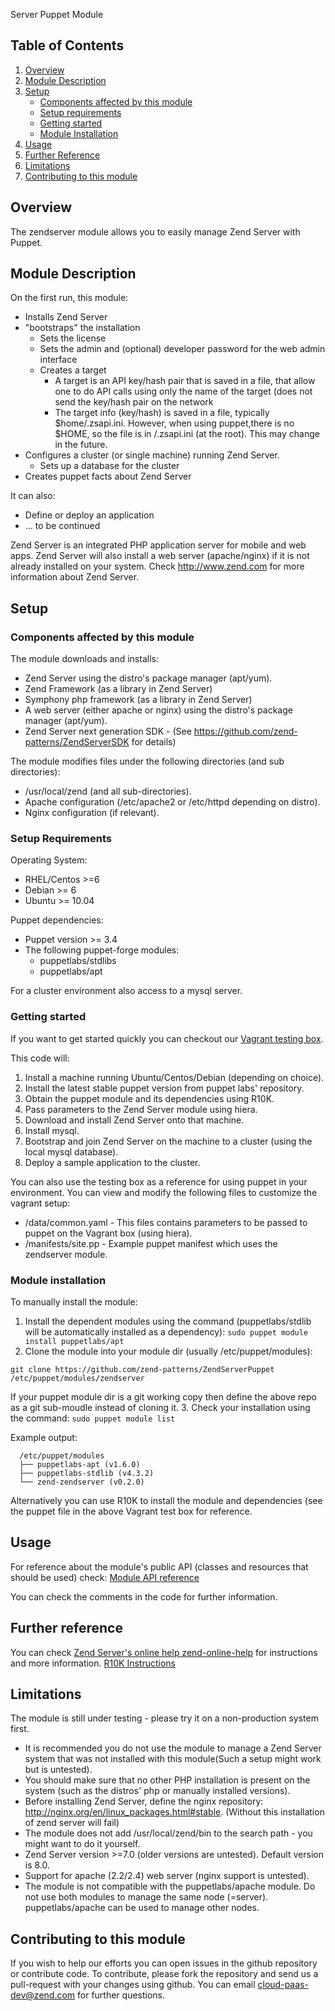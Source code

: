  Server Puppet Module

## Table of Contents

1. [Overview](#overview)
2. [Module Description](#module-description)
3. [Setup](#setup)
    * [Components affected by this module](#components-affected-by-this-module)
    * [Setup requirements](#setup-requirements)
    * [Getting started](#getting-started)
    * [Module Installation](#module-installation)
4. [Usage](#usage)
5. [Further Reference](#further-reference)
5. [Limitations](#limitations)
6. [Contributing to this module](#contributing-to-this-module)

## Overview
The zendserver module allows you to easily manage Zend Server with Puppet.

## Module Description
On the first run, this module:
* Installs Zend Server
* "bootstraps" the installation
  * Sets the license
  * Sets the admin and (optional) developer password for the web admin interface
  * Creates a target
    * A target is an API key/hash pair that is saved in a file, that allow one to do API calls using only the name of the target (does not send the key/hash pair on the network
    * The target info (key/hash) is saved in a file, typically $home/.zsapi.ini. However, when using puppet,there is no $HOME, so the file is in /.zsapi.ini (at the root).  This may change in the future.
* Configures  a cluster (or single machine) running Zend Server.
  * Sets up a database for the cluster
* Creates puppet facts about Zend Server

It can also:

* Define or deploy an application
* ... to be continued

Zend Server is an integrated PHP application server for mobile and web apps. Zend Server will also install a web server (apache/nginx) if it is not already installed on your system. Check http://www.zend.com for more information about Zend Server.

## Setup

### Components affected by this module
The module downloads and installs:

 * Zend Server using the distro's package manager (apt/yum). 
 * Zend Framework (as a library in Zend Server)
 * Symphony php framework (as a library in Zend Server)
 * A web server (either apache or nginx) using the distro's package manager (apt/yum). 
 * Zend Server next generation SDK - (See https://github.com/zend-patterns/ZendServerSDK for details)

The module modifies files under the following directories (and sub directories):

 * /usr/local/zend (and all sub-directories).
 * Apache configuration (/etc/apache2 or /etc/httpd depending on distro).
 * Nginx configuration (if relevant).
 
### Setup Requirements
Operating System:

* RHEL/Centos >=6
* Debian >= 6
* Ubuntu >= 10.04

Puppet dependencies:

 * Puppet version >= 3.4
 * The following puppet-forge modules:
    * puppetlabs/stdlibs
    * puppetlabs/apt

For a cluster environment also access to a mysql server.
    
### Getting started
If you want to get started quickly you can checkout our [Vagrant testing box](https://github.com/davidl-zend/zendserverpuppet-vagrant). 

This code will:

 1. Install a machine running Ubuntu/Centos/Debian (depending on choice).
 2. Install the latest stable puppet version from puppet labs' repository.
 3. Obtain the puppet module and its dependencies using R10K.
 4. Pass parameters to the Zend Server module using hiera.
 5. Download and install Zend Server onto that machine.
 6. Install mysql.
 7. Bootstrap and join Zend Server on the machine to a cluster (using the local mysql database).
 8. Deploy a sample application to the cluster.

You can also use the testing box as a reference for using puppet in your environment.
You can view and modify the following files to customize the vagrant setup:

 * /data/common.yaml  - This files contains parameters to be passed to puppet on the Vagrant box (using hiera).
 * /manifests/site.pp - Example puppet manifest which uses the zendserver module.

### Module installation

To manually install the module:

  1. Install the dependent modules using the command (puppetlabs/stdlib will be automatically installed as a dependency):
  ```sudo puppet module install puppetlabs/apt```
  2. Clone the module into your module dir (usually /etc/puppet/modules):

  ```git clone https://github.com/zend-patterns/ZendServerPuppet /etc/puppet/modules/zendserver``` 

  If your puppet module dir is a git working copy then define the above repo as a git sub-moudle instead of cloning it.
  3. Check your installation using the command:
    ```sudo puppet module list```

  Example output:

```
  /etc/puppet/modules
  ├── puppetlabs-apt (v1.6.0)
  ├── puppetlabs-stdlib (v4.3.2)
  └── zend-zendserver (v0.2.0)
```
Alternatively you can use R10K to install the module and dependencies (see the puppet file in the above Vagrant test box for reference.

## Usage
For reference about the module's public API (classes and resources that should be used) check:
[Module API reference](doc/API_REFERENCE.md)

You can check the comments in the code for further information.

## Further reference
You can check [Zend Server's online help zend-online-help](http://files.zend.com/help/Zend-Server/zend-server.htm) for instructions and more information.
[R10K Instructions](http://terrarum.net/blog/puppet-infrastructure-with-r10k.html)

## Limitations
The module is still under testing - please try it on a non-production system first.

  * It is recommended you do not use the module to manage a Zend Server system that was not installed with this module(Such a setup might work but is untested).
  * You should make sure that no other PHP installation is present on the system (such as the distros' php or manually installed versions).
  * Before installing Zend Server, define the nginx repository: http://nginx.org/en/linux_packages.html#stable. (Without this installation of zend server will fail)
  * The module does not add /usr/local/zend/bin to the search path - you might want to do it yourself.
  * Zend Server version >=7.0 (older versions are untested). Default version is 8.0.
  * Support for apache (2.2/2.4) web server (nginx support is untested).
  * The module is not compatible with the puppetlabs/apache module. Do not use both modules to manage the same node (=server). puppetlabs/apache can be used to manage other nodes.

## Contributing to this module
If you wish to help our efforts you can open issues in the github repository or contribute code.
To contribute, please fork the repository and send us a pull-request with your changes using github.
You can email cloud-paas-dev@zend.com for further questions.
